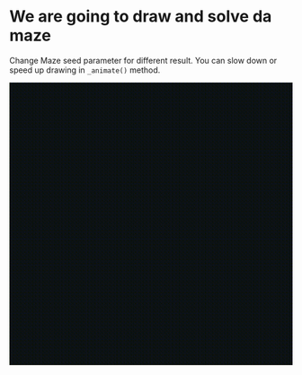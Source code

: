 # We are going to draw and solve da maze

Change Maze seed parameter for different result.
You can slow down or speed up drawing in `_animate()` method.

![til](./examples/example.gif)
